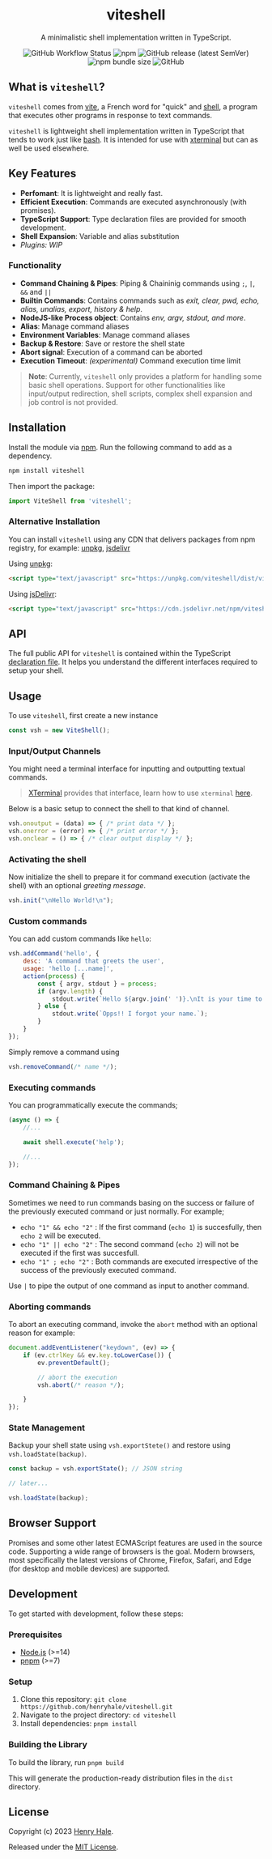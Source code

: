 <div align="center">
<h1>viteshell</h1>
<p>A minimalistic shell implementation written in TypeScript.</p>
<img alt="GitHub Workflow Status" src="https://img.shields.io/github/actions/workflow/status/henryhale/viteshell/release.yml">
<img alt="npm" src="https://img.shields.io/npm/v/viteshell">
<img alt="GitHub release (latest SemVer)" src="https://img.shields.io/github/v/release/henryhale/viteshell">
<img alt="npm bundle size" src="https://img.shields.io/bundlephobia/minzip/viteshell">
<img alt="GitHub" src="https://img.shields.io/github/license/henryhale/viteshell">
</div>

## What is `viteshell`?

`viteshell` comes from [vite](https://en.wiktionary.org/wiki/vite), a French word for "quick" and [shell](https://en.wikipedia.org/wiki/Unix_shell), a program that executes other programs in response to text commands.

`viteshell` is lightweight shell implementation written in TypeScript that tends to work just like [bash](https://www.gnu.org/software/bash/). It is intended for use with [xterminal](https://github.com/henryhale/xterminal) but can as well be used elsewhere.

## Key Features

- **Perfomant**: It is lightweight and really fast.
- **Efficient Execution**: Commands are executed asynchronously (with promises).
- **TypeScript Support**: Type declaration files are provided for smooth development.
- **Shell Expansion**: Variable and alias substitution
- _Plugins: WIP_
  
### Functionality
- **Command Chaining & Pipes**: Piping & Chaininig commands using `;`, `|`, `&&` and `||`
- **Builtin Commands**: Contains commands such as _exit, clear, pwd, echo, alias, unalias, export, history & help_.
- **NodeJS-like Process object**: Contains _env, argv, stdout, and more_.
- **Alias**: Manage command aliases
- **Environment Variables**: Manage command aliases
- **Backup & Restore**: Save or restore the shell state
- **Abort signal**: Execution of a command can be aborted
- **Execution Timeout**: _(experimental)_ Command execution time limit

> **Note**: Currently, `viteshell` only provides a platform for handling some basic shell operations. Support for other functionalities like input/output redirection, shell scripts, complex shell expansion and job control is not provided.  


## Installation

Install the module via [npm](https://npmjs.org/package/viteshell). Run the following command to add as a dependency.

```sh
npm install viteshell
```

Then import the package:

```js
import ViteShell from 'viteshell';
```

### Alternative Installation

You can install `viteshell` using any CDN that delivers packages from npm registry, for example: [unpkg](https://unpkg.com/viteshell/), [jsdelivr](https://cdn.jsdelivr.net/npm/viteshell/)

Using [unpkg](https://unpkg.com/viteshell/):

```html
<script type="text/javascript" src="https://unpkg.com/viteshell/dist/viteshell.umd.js"></script>
```

Using [jsDelivr](https://cdn.jsdelivr.net/npm/viteshell/):

```html
<script type="text/javascript" src="https://cdn.jsdelivr.net/npm/viteshell/dist/viteshell.umd.js"></script>
```

## API

The full public API for `viteshell` is contained within the TypeScript [declaration file](https://github.com/henryhale/viteshell/blob/master/source/interface.ts). It helps you understand the different interfaces required to setup your shell.

## Usage

To use `viteshell`, first create a new instance

```js
const vsh = new ViteShell();
```

### Input/Output Channels

You might need a terminal interface for inputting and outputting textual commands. 

>[XTerminal](https://github.com/henryhale/xterminal) provides that interface, learn how to use `xterminal` [here](https://github.com/henryhale/xterminal#readme).

Below is a basic setup to connect the shell to that kind of channel.

```js
vsh.onoutput = (data) => { /* print data */ };
vsh.onerror = (error) => { /* print error */ };
vsh.onclear = () => { /* clear output display */ };
```

### Activating the shell

Now initialize the shell to prepare it for command execution (activate the shell) with an optional _greeting message_.

```js
vsh.init("\nHello World!\n");
```

### Custom commands

You can add custom commands like `hello`:

```js
vsh.addCommand('hello', {
    desc: 'A command that greets the user',
    usage: 'hello [...name]',
    action(process) {
        const { argv, stdout } = process;
        if (argv.length) {
            stdout.write(`Hello ${argv.join(' ')}.\nIt is your time to shine.\n`);
        } else {
            stdout.write(`Opps!! I forgot your name.`);
        }
    }
});
```

Simply remove a command using

```js
vsh.removeCommand(/* name */);
```

### Executing commands

You can programmatically execute the commands;

```js
(async () => {
    //...

    await shell.execute('help');

    //...
});
```

### Command Chaining & Pipes

Sometimes we need to run commands basing on the success or failure of the previously executed command or just normally.
For example;

- `echo "1" && echo "2"` : If the first command (`echo 1`) is succesfully, then `echo 2` will be executed.
- `echo "1" || echo "2"` : The second command (`echo 2`) will not be executed if the first was succesfull.
- `echo "1" ; echo "2"` : Both commands are executed irrespective of the success of the previously executed command.

Use `|` to pipe the output of one command as input to another command.

### Aborting commands

To abort an executing command, invoke the `abort` method with an optional reason for example:

```js
document.addEventListener("keydown", (ev) => {
    if (ev.ctrlKey && ev.key.toLowerCase()) {
        ev.preventDefault();

        // abort the execution
        vsh.abort(/* reason */);

    }
});
```

### State Management

Backup your shell state using `vsh.exportStete()` and restore using `vsh.loadState(backup)`.

```js
const backup = vsh.exportState(); // JSON string

// later...

vsh.loadState(backup);
```

## Browser Support

Promises and some other latest ECMAScript features are used in the source code.
Supporting a wide range of browsers is the goal. Modern browsers, most specifically the latest versions of Chrome, Firefox, Safari, and Edge (for desktop and mobile devices) are supported.

## Development

To get started with development, follow these steps:

### Prerequisites

- [Node.js](https://nodejs.org) (>=14)
- [pnpm](https://pnpm.io/) (>=7)

### Setup

1. Clone this repository: `git clone https://github.com/henryhale/viteshell.git`
2. Navigate to the project directory: `cd viteshell`
3. Install dependencies: `pnpm install`

### Building the Library

To build the library, run `pnpm build`

This will generate the production-ready distribution files in the `dist` directory.

## License

Copyright (c) 2023 [Henry Hale](https://github.com/henryhale).

Released under the [MIT License](https://github.com/henryhale/viteshell/blob/master/LICENSE.txt).